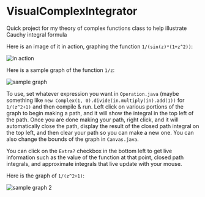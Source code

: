 # VisualComplexIntegrator
Quick project for my theory of complex functions class to help illustrate Cauchy integral formula

Here is an image of it in action, graphing the function `1/(sin(z)*(1+z^2))`:

![in action](https://i.imgur.com/QWkopzz.png)

Here is a sample graph of the function `1/z`:

![sample graph](https://i.imgur.com/L2rcIbg.png)

To use, set whatever expression you want in `Operation.java` (maybe something like `new Complex(1, 0).divide(in.multiply(in).add(1))` for `1/(z^2+1)` and then compile & run. Left click on various portions of the graph to begin making a path, and it will show the integral in the top left of the path. Once you are done making your path, right click, and it will automatically close the path, display the result of the closed path integral on the top left, and then clear your path so you can make a new one. You can also change the bounds of the graph in `Canvas.java`.

You can click on the `Extra?` checkbox in the bottom left to get live information such as the value of the function at that point, closed path integrals, and approximate integrals that live update with your mouse.

Here is the graph of `1/(z^2+1)`:

![sample graph 2](https://i.imgur.com/RkpC7h8.png)
